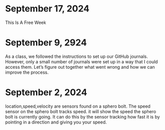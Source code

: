 # September 17, 2024
This Is A Free Week
# September 9, 2924
As a class, we followed the instructions to set up our GitHub journals. However, only a small number of journals were set up in a way that I could access them. Let’s figure out together what went wrong and how we can improve the process.
# September 2, 2024
location,speed,velocity are sensors found on a sphero bolt. The speed sensor on the sphero bolt tracks speed. it will show the speed the sphero bolt is currently going. It can do this by the sensor tracking how fast it is by pointing in a direction and giving you your speed.
